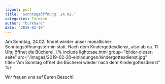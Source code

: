 ```yaml
---
layout: post
title: 'Sonntagsöffnung: 24.02.'
categories: Termine
author: "burkhard"
date: "2019-02-19"
---
```

Am Sonntag, 24.02. findet wieder unser monatlicher Sonntagsöffnungstermin statt. Nach dem Kindergottesdienst, also ab ca. 11 Uhr, öffnet die Bücherei.
{% include lightcase.html group="bilder-dieser-seite"
      src="/images/2019-02-20-einladungen/kindergottesdienst.jpg" 
      title="Am Sonntag öffnet die Bücherei wieder nach dem Kindergottesdienst" %}

Wir freuen uns auf Euren Besuch!
